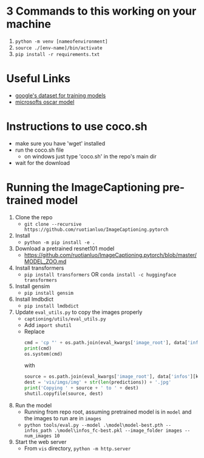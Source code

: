 
# 3 Commands to this working on your machine
1. `python -m venv [nameofenvironment]`
2. `source ./[env-name]/bin/activate`
3. `pip install -r requirements.txt`

# Useful Links
- [google's dataset for training models](https://ai.google.com/research/ConceptualCaptions/download)
- [microsofts oscar model](https://github.com/microsoft/Oscar)

# Instructions to use coco.sh
- make sure you have 'wget' installed
- run the coco.sh file
    - on windows just type 'coco.sh' in the repo's main dir
- wait for the download

# Running the ImageCaptioning pre-trained model
1. Clone the repo
    - `git clone --recursive https://github.com/ruotianluo/ImageCaptioning.pytorch`
2. Install
    - `python -m pip install -e .`
3. Download a pretrained resnet101 model
    - https://github.com/ruotianluo/ImageCaptioning.pytorch/blob/master/MODEL_ZOO.md
4. Install transformers
    - `pip install transformers` OR `conda install -c huggingface transformers`
5. Install gensim
    - `pip install gensim`
6. Install lmdbdict
    - `pip install lmdbdict`
7. Update `eval_utils.py` to copy the images properly
    - `captioning/utils/eval_utils.py`
    - Add `import shutil`
    - Replace
        ```python
        cmd = 'cp "' + os.path.join(eval_kwargs['image_root'], data['infos'][k]['file_path']) + '" vis/imgs/img' + str(len(predictions)) + '.jpg' # bit gross
        print(cmd)
        os.system(cmd)
        ```
        with
        ```python
        source = os.path.join(eval_kwargs['image_root'], data['infos'][k]['file_path'])
        dest = 'vis/imgs/img' + str(len(predictions)) + '.jpg'
        print('Copying ' + source + ' to ' + dest)
        shutil.copyfile(source, dest)
        ```
8. Run the model
    - Running from repo root, assuming pretrained model is in `model` and the images to run are in `images`
    - `python tools/eval.py --model .\model\model-best.pth --infos_path .\model\infos_fc-best.pkl --image_folder images --num_images 10`
9. Start the web server
    - From `vis` directory, `python -m http.server`
